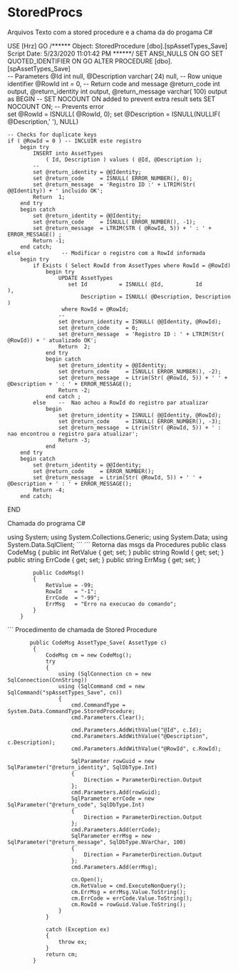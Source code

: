 # StoredProcs

Arquivos Texto com a stored procedure e a chama da do progama C#

USE [Hrz]
GO
/****** Object:  StoredProcedure [dbo].[spAssetTypes_Save]    Script Date: 5/23/2020 11:01:42 PM ******/
SET ANSI_NULLS ON
GO
SET QUOTED_IDENTIFIER ON
GO
ALTER PROCEDURE [dbo].[spAssetTypes_Save]  	
	--	Parameters
	@Id				int           null,
	@Description	varchar( 24)  null,
	-- Row unique identifier
	@RowId			int = 0,
	-- Return code and message
	@return_code     int output,
	@return_identity int output,
	@return_message  varchar( 100) output
as
BEGIN
	-- SET NOCOUNT ON added to prevent extra result sets 
	SET NOCOUNT ON;
	-- Prevents error 	
	set @RowId = ISNULL( @RowId, 0);
	set @Description = ISNULL(NULLIF( @Description,' '), NULL)

	-- Checks for duplicate keys
	if ( @RowId = 0 ) -- INCLUIR este registro
		begin try
			INSERT into AssetTypes 
				( Id, Description ) values ( @Id, @Description );
			--
			set @return_identity = @@Identity;
			set @return_code     = ISNULL( ERROR_NUMBER(), 0);
			set @return_message  = 'Registro ID :' + LTRIM(Str( @@Identity)) + ' incluido OK';
			Return  1;				
		end try
		begin catch
			set @return_identity = @@Identity;			
			set @return_code     = ISNULL( ERROR_NUMBER(), -1);			
			set @return_message  = LTRIM(STR ( @RowId, 5)) + ' : ' + ERROR_MESSAGE() ;
			Return -1;			
		end catch;
	else             -- Modificar o registro com a RowId informada
		begin try
			if Exists ( Select RowId from AssetTypes where RowId = @RowId)			
				begin try 				
					UPDATE AssetTypes 
					   set Id          = ISNULL( @Id,          Id          ),
						   Description = ISNULL( @Description, Description )
					 where RowId = @RowId;
					--
					set @return_identity = ISNULL( @@Identity, @RowId);
					set @return_code     = 0;
					set @return_message  = 'Registro ID : ' + LTRIM(Str( @RowId)) + ' atualizado OK';					
					Return  2;			
				end try 
				begin catch
					set @return_identity = @@Identity;
					set @return_code     = ISNULL( ERROR_NUMBER(), -2);
					set @return_message  = Ltrim(Str( @RowId, 5)) + ' ' + @Description + ' : ' + ERROR_MESSAGE();
					Return -2;
				end catch ;	
			else	--	Nao achou a RowId do registro par atualizar
				begin
					set @return_identity = ISNULL( @@Identity, @RowId);
					set @return_code     = ISNULL( ERROR_NUMBER(), -3);
					set @return_message  = Ltrim(Str( @RowId, 5)) + ' : nao encontrou o registro para atualizar';
					Return -3;				
				end
		end try		
		begin catch
			set @return_identity = @@Identity;
			set @return_code     = ERROR_NUMBER();
			set @return_message  = Ltrim(Str( @RowId, 5)) + ' ' + @Description + ' : ' + ERROR_MESSAGE();
			Return -4;
		end catch; 
END


Chamada do programa C#


 
using System;
using System.Collections.Generic;
using System.Data;
using System.Data.SqlClient;
´´´
´´´     Retorna das msgs da Procedures
        public class CodeMsg
        {
            public int    RetValue { get; set; }
            public string RowId    { get; set; }
            public string ErrCode  { get; set; }
            public string ErrMsg   { get; set; }

            public CodeMsg()
            {
                RetValue = -99;
                RowId    = "-1";
                ErrCode  = "-99";
                ErrMsg   = "Erro na execucao do comando";
            }
        }


´´´       Procedimento de chamada de Stored Procedure

           public CodeMsg AssetType_Save( AssetType c)
            {
                CodeMsg cm = new CodeMsg();
                try
                {
                    using (SqlConnection cn = new SqlConnection(CnnString))
                    using (SqlCommand cmd = new SqlCommand("spAssetTypes_Save", cn))
                    {
                        cmd.CommandType = System.Data.CommandType.StoredProcedure;
                        cmd.Parameters.Clear();

                        cmd.Parameters.AddWithValue("@Id", c.Id);
                        cmd.Parameters.AddWithValue("@Description", c.Description);
                        cmd.Parameters.AddWithValue("@RowId", c.RowId);

                        SqlParameter rowGuid = new SqlParameter("@return_identity", SqlDbType.Int)
                        {
                            Direction = ParameterDirection.Output
                        };
                        cmd.Parameters.Add(rowGuid);
                        SqlParameter errCode = new SqlParameter("@return_code", SqlDbType.Int)
                        {
                            Direction = ParameterDirection.Output
                        };
                        cmd.Parameters.Add(errCode);
                        SqlParameter errMsg = new SqlParameter("@return_message", SqlDbType.NVarChar, 100)
                        {
                            Direction = ParameterDirection.Output
                        };
                        cmd.Parameters.Add(errMsg);

                        cn.Open();
                        cm.RetValue = cmd.ExecuteNonQuery();
                        cm.ErrMsg = errMsg.Value.ToString();
                        cm.ErrCode = errCode.Value.ToString();
                        cm.RowId = rowGuid.Value.ToString();
                    }   
                }
                
                catch (Exception ex)
                {
                    throw ex;
                }
                return cm;
            }
